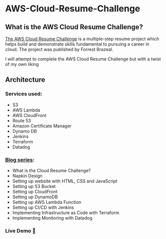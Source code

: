 # AWS-Cloud-Resume-Challenge

## What is the AWS Cloud Resume Challenge?

[The AWS Cloud Resume Challenge](https://cloudresumechallenge.dev) is a multiple-step resume project which helps build and demonstrate skills fundamental to pursuing a career in cloud. The project was published by Forrest Brazeal.

I will attempt to complete the AWS Cloud Resume Challenge but with a twist of my own liking

## Architecture
### Services used:
* S3
* AWS Lambda
* AWS CloudFront
* Route 53
* Amazon Certificate Manager
* Dynamo DB
* Jenkins
* Terraform
* Datadog


### [Blog series](https://topsideboss2.engineer):
* What is the Cloud Resume Challenge?
* Napkin Design
* Setting up website with HTML, CSS and JavaScript
* Setting up S3 Bucket
* Setting up CloudFront
* Setting up DynamoDB
* Setting up AWS Lambda Function
* Setting up CI/CD with Jenkins
* Implementing Infrastructure as Code with Terraform
* Implementing Monitoring with Datadog

### Live Demo 🔗
